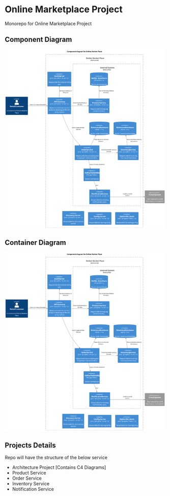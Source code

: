 # Online Marketplace Project
Monorepo for Online Marketplace Project 

## Component Diagram
![](architecture-docs/src/adr/enterpise-component_diagram_for_online_market_place.svg)

## Container Diagram
![](https://github.com/bhargrah/online-marketplace-project-ws/blob/main/marketplace-architecture-ms/src/adr/enterpise-component_diagram_for_online_market_place.svg)

## Projects Details

Repo will have the structure of the below service

- Architecture Project [Contains C4 Diagrams]
- Product Service 
- Order Service
- Inventory Service
- Notification Service
